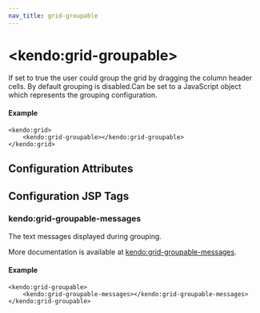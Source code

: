 ```yaml
---
nav_title: grid-groupable
---
```


# \<kendo:grid-groupable\>

If set to true the user could group the grid by dragging the column header cells. By default grouping is disabled.Can be set to a JavaScript object which represents the grouping configuration.

#### Example
    <kendo:grid>
        <kendo:grid-groupable></kendo:grid-groupable>
    </kendo:grid>

## Configuration Attributes


##  Configuration JSP Tags

### kendo:grid-groupable-messages

The text messages displayed during grouping.

More documentation is available at [kendo:grid-groupable-messages](/kendo-ui/api/wrappers/jsp/grid/groupable-messages).

#### Example

    <kendo:grid-groupable>
        <kendo:grid-groupable-messages></kendo:grid-groupable-messages>
    </kendo:grid-groupable>


